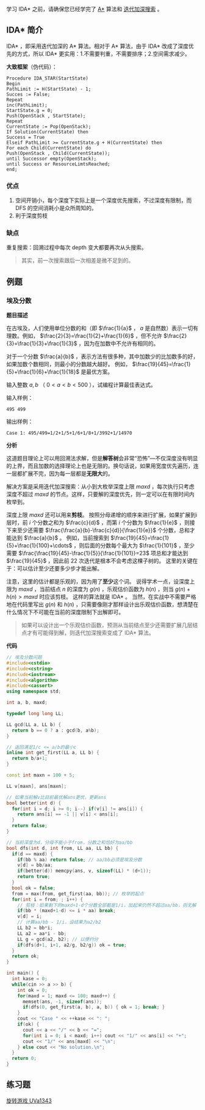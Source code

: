 学习 IDA\* 之前，请确保您已经学完了 [A\*](/search/astar) 算法和 [迭代加深搜索](/search/iterative) 。

## IDA* 简介
IDA\* ，即采用迭代加深的 A\* 算法。相对于 A\* 算法，由于 IDA\* 改成了深度优先的方式，所以 IDA\* 更实用：1.不需要判重，不需要排序；2.空间需求减少。

**大致框架**（伪代码）：

```
Procedure IDA_STAR(StartState)
Begin
PathLimit := H(StartState) - 1;
Succes := False;
Repeat
inc(PathLimit);
StartState.g = 0;
Push(OpenStack , StartState);
Repeat
CurrentState := Pop(OpenStack);
If Solution(CurrentState) then
Success = True
Elseif PathLimit >= CurrentState.g + H(CurrentState) then
For each Child(CurrentState) do
Push(OpenStack , Child(CurrentState));
until Successor empty(OpenStack);
until Success or ResourceLimtsReached;
end;
```

### 优点

1. 空间开销小，每个深度下实际上是一个深度优先搜索，不过深度有限制，而 DFS 的空间消耗小是众所周知的。
2. 利于深度剪枝

### 缺点

重复搜索：回溯过程中每次 depth 变大都要再次从头搜索。

> 其实，前一次搜索跟后一次相差是微不足到的。

## 例题

### 埃及分数

**题目描述**

在古埃及，人们使用单位分数的和（即 $\frac{1}{a}$ ， $a$ 是自然数）表示一切有理数。例如， $\frac{2}{3}=\frac{1}{2}+\frac{1}{6}$ ，但不允许 $\frac{2}{3}=\frac{1}{3}+\frac{1}{3}$ ，因为在加数中不允许有相同的。 

对于一个分数 $\frac{a}{b}$ ，表示方法有很多种，其中加数少的比加数多的好，如果加数个数相同，则最小的分数越大越好。 例如， $\frac{19}{45}=\frac{1}{5}+\frac{1}{6}+\frac{1}{18}$ 是最优方案。 

输入整数 $a,b$ （ $0<a<b<500$ ），试编程计算最佳表达式。

输入样例：

```
495 499
```

输出样例：

```
Case 1: 495/499=1/2+1/5+1/6+1/8+1/3992+1/14970
```

**分析**

这道题目理论上可以用回溯法求解，但是**解答树**会非常“恐怖”—不仅深度没有明显的上界，而且加数的选择理论上也是无限的。换句话说，如果用宽度优先遍历，连一层都扩展不完，因为每一层都是**无限大**的。

解决方案是采用迭代加深搜索：从小到大枚举深度上限 $maxd$ ，每次执行只考虑深度不超过 $maxd$ 的节点。这样，只要解的深度优先，则一定可以在有限时间内枚举到。

深度上限 $maxd$ 还可以用来**剪枝**。 按照分母递增的顺序来进行扩展，如果扩展到i层时，前 $i$ 个分数之和为 $\frac{c}{d}$ ，而第 $i$ 个分数为 $\frac{1}{e}$ ，则接下来至少还需要 $\frac{\frac{a}{b}-\frac{c}{d}}{\frac{1}{e}}$ 个分数，总和才能达到 $\frac{a}{b}$ 。 例如，当前搜索到 $\frac{19}{45}=\frac{1}{5}+\frac{1}{100}+\cdots$ ，则后面的分数每个最大为 $\frac{1}{101}$ ，至少需要 $\frac{\frac{19}{45}-\frac{1}{5}}{\frac{1}{101}}=23$ 项总和才能达到 $\frac{19}{45}$ ，因此前 $22$ 次迭代是根本不会考虑这棵子树的。 这里的关键在于：可以估计至少还要多少步才能出解。 

注意，这里的估计都是乐观的，因为用了**至少**这个词。 说得学术一点，设深度上限为 $maxd$ ，当前结点 $n$ 的深度为 $g(n)$ ，乐观估价函数为 $h(n)$ ，则当 $g(n)+h(n)>maxd$ 时应该剪枝。 这样的算法就是 IDA\* 。 当然，在实战中不需要严格地在代码里写出 $g(n)$ 和 $h(n)$ ，只需要像刚才那样设计出乐观估价函数，想清楚在什么情况下不可能在当前的深度限制下出解即可。

> 如果可以设计出一个乐观估价函数，预测从当前结点至少还需要扩展几层结点才有可能得到解，则迭代加深搜索变成了 IDA\* 算法。

**代码**

```cpp
// 埃及分数问题
#include<cstdio>
#include<cstring>
#include<iostream>
#include<algorithm>
#include<cassert>
using namespace std;

int a, b, maxd;

typedef long long LL;

LL gcd(LL a, LL b) {
  return b == 0 ? a : gcd(b, a%b);
}

// 返回满足1/c <= a/b的最小c
inline int get_first(LL a, LL b) {
  return b/a+1;
}

const int maxn = 100 + 5;

LL v[maxn], ans[maxn];

// 如果当前解v比目前最优解ans更优，更新ans
bool better(int d) {
  for(int i = d; i >= 0; i--) if(v[i] != ans[i]) {
    return ans[i] == -1 || v[i] < ans[i];
  }
  return false;
}

// 当前深度为d，分母不能小于from，分数之和恰好为aa/bb
bool dfs(int d, int from, LL aa, LL bb) {
  if(d == maxd) {
    if(bb % aa) return false; // aa/bb必须是埃及分数
    v[d] = bb/aa;
    if(better(d)) memcpy(ans, v, sizeof(LL) * (d+1));
    return true;
  }
  bool ok = false;
  from = max(from, get_first(aa, bb)); // 枚举的起点
  for(int i = from; ; i++) {
    // 剪枝：如果剩下的maxd+1-d个分数全部都是1/i，加起来仍然不超过aa/bb，则无解
    if(bb * (maxd+1-d) <= i * aa) break;
    v[d] = i;
    // 计算aa/bb - 1/i，设结果为a2/b2
    LL b2 = bb*i;
    LL a2 = aa*i - bb;
    LL g = gcd(a2, b2); // 以便约分
    if(dfs(d+1, i+1, a2/g, b2/g)) ok = true;
  }
  return ok;
}

int main() {
  int kase = 0;
  while(cin >> a >> b) {
    int ok = 0;
    for(maxd = 1; maxd <= 100; maxd++) {
      memset(ans, -1, sizeof(ans));
      if(dfs(0, get_first(a, b), a, b)) { ok = 1; break; }
    }
    cout << "Case " << ++kase << ": ";
    if(ok) {
      cout << a << "/" << b << "=";
      for(int i = 0; i < maxd; i++) cout << "1/" << ans[i] << "+";
      cout << "1/" << ans[maxd] << "\n";
    } else cout << "No solution.\n";
  }
  return 0;
}
```

## 练习题

[旋转游戏 UVa1343](https://www.luogu.org/problem/show?pid=uva1343)